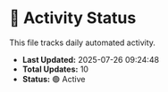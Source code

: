 # 🤖 Activity Status

This file tracks daily automated activity.

- **Last Updated:** 2025-07-26 09:24:48
- **Total Updates:** 10
- **Status:** 🟢 Active
